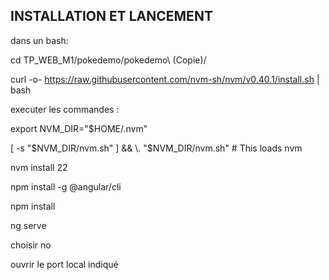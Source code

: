 ## INSTALLATION ET LANCEMENT
dans un bash:

cd TP_WEB_M1/pokedemo/pokedemo\ \(Copie\)/

curl -o- https://raw.githubusercontent.com/nvm-sh/nvm/v0.40.1/install.sh | bash

executer les commandes : 

export NVM_DIR="$HOME/.nvm"

[ -s "$NVM_DIR/nvm.sh" ] && \. "$NVM_DIR/nvm.sh"  # This loads nvm

nvm install 22

npm install -g @angular/cli

npm install

ng serve

choisir no

ouvrir le port local indiqué

